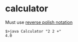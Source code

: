 # calculator
Must use [reverse polish notation](https://en.wikipedia.org/wiki/Reverse_Polish_notation)

```
$>java Calculator "2 2 +"
4.0
```
